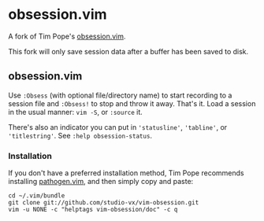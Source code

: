 # obsession.vim

A fork of Tim Pope's [obsession.vim](https://github.com/tpope/vim-obsession).

This fork will only save session data after a buffer has been saved to
disk. 

## obsession.vim

Use `:Obsess` (with optional file/directory name) to start recording to a
session file and `:Obsess!` to stop and throw it away.  That's it.  Load a
session in the usual manner: `vim -S`, or `:source` it.

There's also an indicator you can put in `'statusline'`, `'tabline'`, or
`'titlestring'`.  See `:help obsession-status`.

### Installation

If you don't have a preferred installation method, Tim Pope recommends
installing [pathogen.vim](https://github.com/tpope/vim-pathogen), and
then simply copy and paste:

    cd ~/.vim/bundle
    git clone git://github.com/studio-vx/vim-obsession.git
    vim -u NONE -c "helptags vim-obsession/doc" -c q
